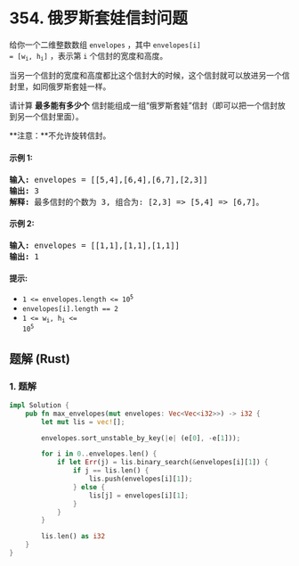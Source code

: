 # 354. 俄罗斯套娃信封问题
给你一个二维整数数组 `envelopes` ，其中 <code>envelopes[i] = [w<sub>i</sub>, h<sub>i</sub>]</code> ，表示第 `i` 个信封的宽度和高度。

当另一个信封的宽度和高度都比这个信封大的时候，这个信封就可以放进另一个信封里，如同俄罗斯套娃一样。

请计算 **最多能有多少个** 信封能组成一组“俄罗斯套娃”信封（即可以把一个信封放到另一个信封里面）。

**注意：**不允许旋转信封。

#### 示例 1:
<pre>
<strong>输入:</strong> envelopes = [[5,4],[6,4],[6,7],[2,3]]
<strong>输出:</strong> 3
<strong>解释:</strong> 最多信封的个数为 3, 组合为: [2,3] => [5,4] => [6,7]。
</pre>

#### 示例 2:
<pre>
<strong>输入:</strong> envelopes = [[1,1],[1,1],[1,1]]
<strong>输出:</strong> 1
</pre>

#### 提示:
* <code>1 <= envelopes.length <= 10<sup>5</sup></code>
* `envelopes[i].length == 2`
* <code>1 <= w<sub>i</sub>, h<sub>i</sub> <= 10<sup>5</sup></code>

## 题解 (Rust)

### 1. 题解
```Rust
impl Solution {
    pub fn max_envelopes(mut envelopes: Vec<Vec<i32>>) -> i32 {
        let mut lis = vec![];

        envelopes.sort_unstable_by_key(|e| (e[0], -e[1]));

        for i in 0..envelopes.len() {
            if let Err(j) = lis.binary_search(&envelopes[i][1]) {
                if j == lis.len() {
                    lis.push(envelopes[i][1]);
                } else {
                    lis[j] = envelopes[i][1];
                }
            }
        }

        lis.len() as i32
    }
}
```
